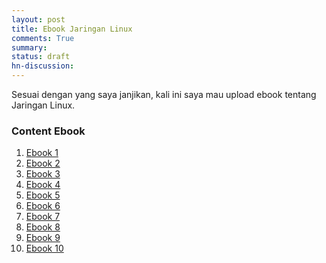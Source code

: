 ```yaml
---
layout: post
title: Ebook Jaringan Linux
comments: True
summary:
status: draft
hn-discussion:
---
```


Sesuai dengan yang saya janjikan, kali ini saya mau upload ebook tentang Jaringan Linux.

### Content Ebook

1. [Ebook 1][ebook1]
2. [Ebook 2][ebook2]
3. [Ebook 3][ebook3]
4. [Ebook 4][ebook4]
5. [Ebook 5][ebook5]
6. [Ebook 6][ebook6]
7. [Ebook 7][ebook7]
8. [Ebook 8][ebook8]
9. [Ebook 9][ebook9]
10. [Ebook 10][ebook10]

[ebook1]: http://cloud.grombyang.or.id/index.php/apps/files/ajax/download.php?dir=%2FDocuments%2FJaringan%20Linux&files=P1%20-%20Apache.pdf
[ebook2]: http://cloud.grombyang.or.id/index.php/apps/files/ajax/download.php?dir=%2FDocuments%2FJaringan%20Linux&files=prak_3.pdf
[ebook3]: http://cloud.grombyang.or.id/index.php/apps/files/ajax/download.php?dir=%2FDocuments%2FJaringan%20Linux&files=prak_4.pdf
[ebook4]: http://cloud.grombyang.or.id/index.php/apps/files/ajax/download.php?dir=%2FDocuments%2FJaringan%20Linux&files=prak_5.pdf
[ebook5]: http://cloud.grombyang.or.id/index.php/apps/files/ajax/download.php?dir=%2FDocuments%2FJaringan%20Linux&files=prak_6_nfs_samba.pdf
[ebook6]: http://cloud.grombyang.or.id/index.php/apps/files/ajax/download.php?dir=%2FDocuments%2FJaringan%20Linux&files=prak_8.pdf
[ebook7]: http://cloud.grombyang.or.id/index.php/apps/files/ajax/download.php?dir=%2FDocuments%2FJaringan%20Linux&files=prak_9.pdf
[ebook8]: http://cloud.grombyang.or.id/index.php/apps/files/ajax/download.php?dir=%2FDocuments%2FJaringan%20Linux&files=prak_11_mailman.pdf
[ebook9]: http://cloud.grombyang.or.id/index.php/apps/files/ajax/download.php?dir=%2FDocuments%2FJaringan%20Linux&files=prak_102.pdf
[ebook10]: http://cloud.grombyang.or.id/index.php/apps/files/ajax/download.php?dir=%2FDocuments%2FJaringan%20Linux&files=Squid.pdf
